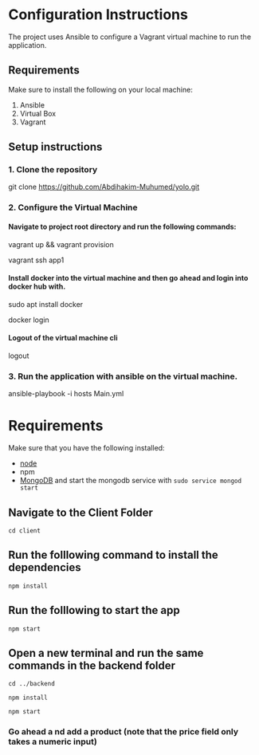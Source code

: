 # Configuration Instructions
The project uses Ansible to configure a Vagrant virtual machine to run the application.

## Requirements
Make sure to install the following on your local machine:
1. Ansible
2. Virtual Box
3. Vagrant

## Setup instructions

### 1. Clone the repository
git clone https://github.com/Abdihakim-Muhumed/yolo.git
### 2. Configure the Virtual Machine
#### Navigate to project root directory and run the following commands:

vagrant up && vagrant provision

vagrant ssh app1 

#### Install docker into the virtual machine and then go ahead and login into docker hub with.
sudo apt install docker 

docker login

#### Logout of the virtual machine cli
logout 

### 3. Run the application with ansible on the virtual machine.

ansible-playbook -i hosts Main.yml




# Requirements
Make sure that you have the following installed:
- [node](https://www.digitalocean.com/community/tutorials/how-to-install-node-js-on-ubuntu-18-04) 
- npm 
- [MongoDB](https://docs.mongodb.com/manual/tutorial/install-mongodb-on-ubuntu/) and start the mongodb service with `sudo service mongod start`

## Navigate to the Client Folder 
 `cd client`

## Run the folllowing command to install the dependencies 
 `npm install`

## Run the folllowing to start the app
 `npm start`

## Open a new terminal and run the same commands in the backend folder
 `cd ../backend`

 `npm install`

 `npm start`

 ### Go ahead a nd add a product (note that the price field only takes a numeric input)